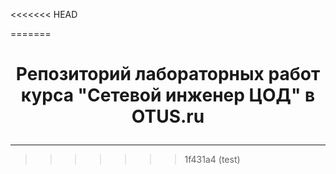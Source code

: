 <<<<<<< HEAD

=======
# <p style="text-align: center;">Репозиторий лабораторных работ курса "Сетевой инженер ЦОД" в OTUS.ru</p>
-------------
>>>>>>> 1f431a4 (test)
